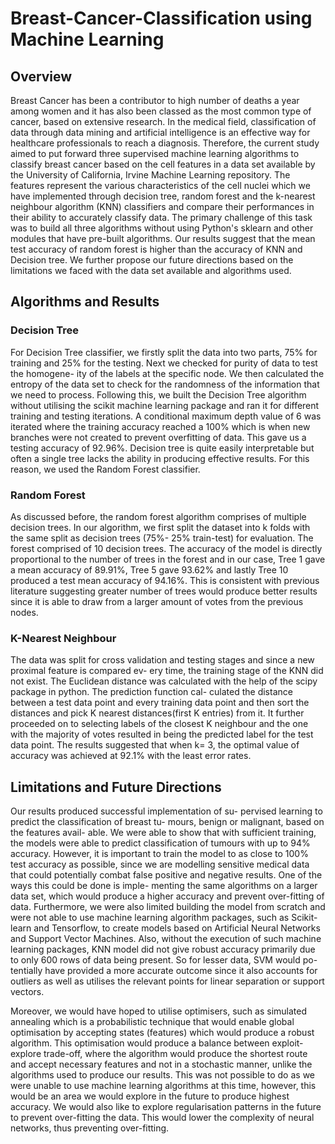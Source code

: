 # Breast-Cancer-Classification using Machine Learning 

## Overview
 Breast Cancer has been a contributor to high number of deaths a year among women and it has also been classed as the most common type of cancer, based on extensive research. In the medical field, classification of data through data mining and artificial intelligence is an effective way for healthcare professionals to reach a diagnosis. Therefore, the current study aimed to put forward three supervised machine learning algorithms to classify breast cancer based on the cell features in a data set available by the University of California, Irvine Machine Learning repository. The features represent the various characteristics of the cell nuclei which we have implemented through decision tree, random forest and the k-nearest neighbour algorithm (KNN) classifiers and compare their performances in their ability to accurately classify data. The primary challenge of this task was to build all three algorithms without using Python's sklearn and other modules that have  pre-built algorithms. Our results suggest that the mean test accuracy of random forest is higher than the accuracy of KNN and Decision tree. We further propose our future directions based on the limitations we faced with the data set available and algorithms used.

## Algorithms and Results

### Decision Tree

For Decision Tree classifier, we firstly split the data into two parts, 75% for training and 25% for the testing. Next we checked for purity of data to test the homogene- ity of the labels at the specific node. We then calculated 
the entropy of the data set to check for the randomness of the information that we need to process. Following this, we built the Decision Tree algorithm without utilising the scikit machine learning package and ran it for different training and testing iterations. A conditional maximum depth value of 6 was iterated where the training accuracy reached a 100% which is when new branches were not created to prevent overfitting of data. This gave us a testing accuracy of 92.96%. Decision tree is quite easily interpretable but often a single tree lacks the ability in producing effective results. For this reason, we used the Random Forest classifier.

### Random Forest

As discussed before, the random forest algorithm comprises of multiple decision trees. In our algorithm, we first split the dataset into k folds with the same split as decision trees (75%- 25% train-test) for evaluation. The forest comprised of 10 decision trees. The accuracy of the model is directly proportional to the number of trees in the forest and in our case, Tree 1 gave a mean accuracy of 89.91%, Tree 5 gave 93.62% and lastly Tree 10 produced a test mean accuracy of 94.16%. This is consistent with previous literature suggesting greater number of trees would produce better results since it is able to draw from a larger amount of votes from the previous nodes.

### K-Nearest Neighbour

The data was split for cross validation and testing stages and since a new proximal feature is compared ev- ery time, the training stage of the KNN did not exist. The Euclidean distance was calculated with the help of the scipy package in python. The prediction function cal- culated the distance between a test data point and every training data point and then sort the distances and pick K nearest distances(first K entries) from it. It further proceeded on to selecting labels of the closest K neighbour and the one with the majority of votes resulted in being the predicted label for the test data point. The results suggested that when k= 3, the optimal value of accuracy was achieved at 92.1% with the least error rates. 

##  Limitations and Future Directions

Our results produced successful implementation of su- pervised learning to predict the classification of breast tu- mours, benign or malignant, based on the features avail- able. We were able to show that with sufficient training, the models were able to predict classification of tumours with up to 94% accuracy. However, it is important to train the model to as close to 100% test accuracy as possible, since we are modelling sensitive medical data that could potentially combat false positive and negative results. One of the ways this could be done is imple- menting the same algorithms on a larger data set, which would produce a higher accuracy and prevent over-fitting of data. Furthermore, we were also limited building the model from scratch and were not able to use machine learning algorithm packages, such as Scikit-learn and Tensorflow, to create models based on Artificial Neural Networks and Support Vector Machines. Also, without the execution of such machine learning packages, KNN model did not give robust accuracy primarily due to only 600 rows of data being present. So for lesser data, SVM would po- tentially have provided a more accurate outcome since it also accounts for outliers as well as utilises the relevant points for linear separation or support vectors.

Moreover, we would have hoped to utilise optimisers, such as simulated annealing which is a probabilistic technique that would enable global optimisation by accepting states (features) which would produce a robust algorithm. This optimisation would produce a balance between exploit-explore trade-off, where the algorithm would produce the shortest route and accept necessary features and not in a stochastic manner, unlike the algorithms used to produce our results. This was not possible to do as we were unable to use machine learning algorithms at this time, however, this would be an area we would explore in the future to produce highest accuracy. We would also like to explore regularisation patterns in the future to prevent over-fitting the data. This would lower the complexity of neural networks, thus preventing over-fitting.




